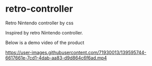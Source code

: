 # retro-controller
Retro Nintendo controller by css

Inspired by retro Nintendo controller.

Below is a demo video of the product



https://user-images.githubusercontent.com/71930013/139595744-6617661e-7cd1-4dab-aa83-d9d864c6f6ad.mp4

